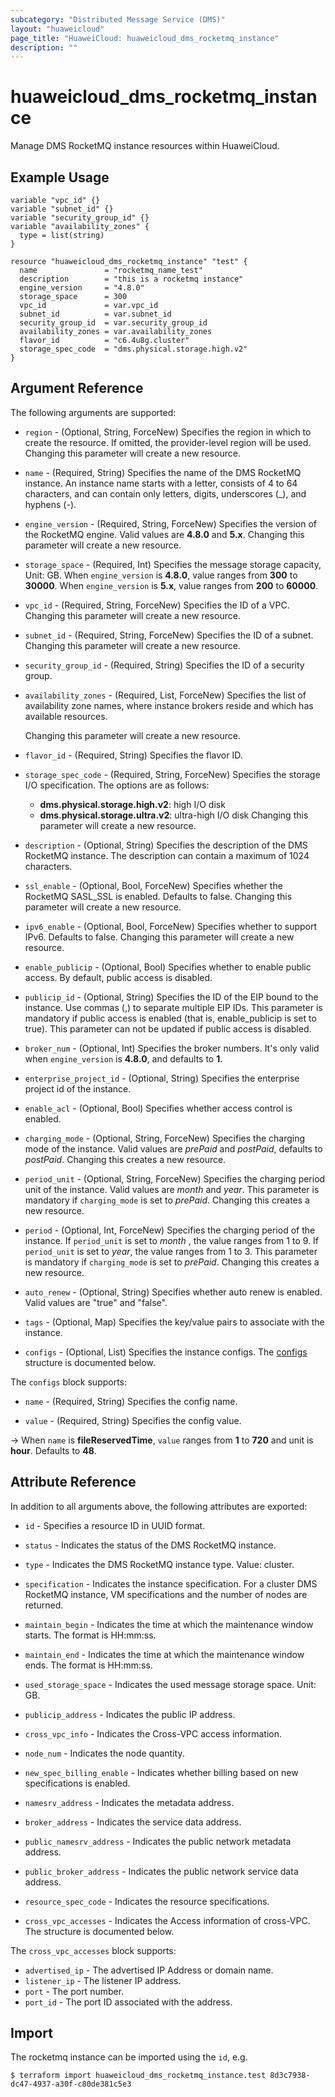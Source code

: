 ```yaml
---
subcategory: "Distributed Message Service (DMS)"
layout: "huaweicloud"
page_title: "HuaweiCloud: huaweicloud_dms_rocketmq_instance"
description: ""
---
```


# huaweicloud_dms_rocketmq_instance

Manage DMS RocketMQ instance resources within HuaweiCloud.

## Example Usage

```hcl
variable "vpc_id" {}
variable "subnet_id" {}
variable "security_group_id" {}
variable "availability_zones" {
  type = list(string)
}

resource "huaweicloud_dms_rocketmq_instance" "test" {
  name               = "rocketmq_name_test"
  description        = "this is a rocketmq instance"
  engine_version     = "4.8.0"
  storage_space      = 300
  vpc_id             = var.vpc_id
  subnet_id          = var.subnet_id
  security_group_id  = var.security_group_id
  availability_zones = var.availability_zones
  flavor_id          = "c6.4u8g.cluster"
  storage_spec_code  = "dms.physical.storage.high.v2"
}
```

## Argument Reference

The following arguments are supported:

* `region` - (Optional, String, ForceNew) Specifies the region in which to create the resource.
  If omitted, the provider-level region will be used. Changing this parameter will create a new resource.

* `name` - (Required, String) Specifies the name of the DMS RocketMQ instance.
  An instance name starts with a letter, consists of 4 to 64 characters, and can contain only letters,
  digits, underscores (_), and hyphens (-).

* `engine_version` - (Required, String, ForceNew) Specifies the version of the RocketMQ engine.
  Valid values are **4.8.0** and **5.x**.
  Changing this parameter will create a new resource.

* `storage_space` - (Required, Int) Specifies the message storage capacity, Unit: GB.
  When `engine_version` is **4.8.0**, value ranges from **300** to **30000**.
  When `engine_version` is **5.x**, value ranges from **200** to **60000**.

* `vpc_id` - (Required, String, ForceNew) Specifies the ID of a VPC.
  Changing this parameter will create a new resource.

* `subnet_id` - (Required, String, ForceNew) Specifies the ID of a subnet.
  Changing this parameter will create a new resource.

* `security_group_id` - (Required, String) Specifies the ID of a security group.

* `availability_zones` - (Required, List, ForceNew) Specifies the list of availability zone names, where
  instance brokers reside and which has available resources.

  Changing this parameter will create a new resource.

* `flavor_id` - (Required, String) Specifies the flavor ID.

* `storage_spec_code` - (Required, String, ForceNew) Specifies the storage I/O specification.
  The options are as follows:
  + **dms.physical.storage.high.v2**: high I/O disk
  + **dms.physical.storage.ultra.v2**: ultra-high I/O disk
  Changing this parameter will create a new resource.

* `description` - (Optional, String) Specifies the description of the DMS RocketMQ instance.
  The description can contain a maximum of 1024 characters.

* `ssl_enable` - (Optional, Bool, ForceNew) Specifies whether the RocketMQ SASL_SSL is enabled. Defaults to false.
  Changing this parameter will create a new resource.

* `ipv6_enable` - (Optional, Bool, ForceNew) Specifies whether to support IPv6. Defaults to false.
  Changing this parameter will create a new resource.

* `enable_publicip` - (Optional, Bool) Specifies whether to enable public access. By default, public access is disabled.

* `publicip_id` - (Optional, String) Specifies the ID of the EIP bound to the instance. Use commas (,) to separate
  multiple EIP IDs. This parameter is mandatory if public access is enabled (that is, enable_publicip is set to true).
  This parameter can not be updated if public access is disabled.

* `broker_num` - (Optional, Int) Specifies the broker numbers.
  It's only valid when `engine_version` is **4.8.0**, and defaults to **1**.

* `enterprise_project_id` - (Optional, String) Specifies the enterprise project id of the instance.

* `enable_acl` - (Optional, Bool) Specifies whether access control is enabled.

* `charging_mode` - (Optional, String, ForceNew) Specifies the charging mode of the instance. Valid values are *prePaid*
  and *postPaid*, defaults to *postPaid*. Changing this creates a new resource.

* `period_unit` - (Optional, String, ForceNew) Specifies the charging period unit of the instance.
  Valid values are *month* and *year*. This parameter is mandatory if `charging_mode` is set to *prePaid*.
  Changing this creates a new resource.

* `period` - (Optional, Int, ForceNew) Specifies the charging period of the instance. If `period_unit` is set to *month*
  , the value ranges from 1 to 9. If `period_unit` is set to *year*, the value ranges from 1 to 3. This parameter is
  mandatory if `charging_mode` is set to *prePaid*. Changing this creates a new resource.

* `auto_renew` - (Optional, String) Specifies whether auto renew is enabled. Valid values are "true" and "false".

* `tags` - (Optional, Map) Specifies the key/value pairs to associate with the instance.

* `configs` - (Optional, List) Specifies the instance configs.
  The [configs](#dms_configs) structure is documented below.

<a name="dms_configs"></a>
The `configs` block supports:

* `name` - (Required, String) Specifies the config name.

* `value` - (Required, String) Specifies the config value.

-> When `name` is **fileReservedTime**, `value` ranges from **1** to **720** and unit is **hour**. Defaults to **48**.

## Attribute Reference

In addition to all arguments above, the following attributes are exported:

* `id` - Specifies a resource ID in UUID format.

* `status` - Indicates the status of the DMS RocketMQ instance.

* `type` - Indicates the DMS RocketMQ instance type. Value: cluster.

* `specification` - Indicates the instance specification. For a cluster DMS RocketMQ instance, VM specifications
  and the number of nodes are returned.

* `maintain_begin` - Indicates the time at which the maintenance window starts. The format is HH:mm:ss.

* `maintain_end` - Indicates the time at which the maintenance window ends. The format is HH:mm:ss.

* `used_storage_space` - Indicates the used message storage space. Unit: GB.

* `publicip_address` - Indicates the public IP address.

* `cross_vpc_info` - Indicates the Cross-VPC access information.

* `node_num` - Indicates the node quantity.

* `new_spec_billing_enable` - Indicates whether billing based on new specifications is enabled.

* `namesrv_address` - Indicates the metadata address.

* `broker_address` - Indicates the service data address.

* `public_namesrv_address` - Indicates the public network metadata address.

* `public_broker_address` - Indicates the public network service data address.

* `resource_spec_code` - Indicates the resource specifications.

* `cross_vpc_accesses` - Indicates the Access information of cross-VPC. The structure is documented below.

The `cross_vpc_accesses` block supports:

* `advertised_ip` - The advertised IP Address or domain name.
* `listener_ip` - The listener IP address.
* `port` - The port number.
* `port_id` - The port ID associated with the address.

## Import

The rocketmq instance can be imported using the `id`, e.g.

```
$ terraform import huaweicloud_dms_rocketmq_instance.test 8d3c7938-dc47-4937-a30f-c80de381c5e3
```
